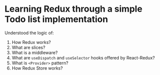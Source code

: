 # Learning Redux through a simple Todo list implementation

Understood the logic of:

1. How Redux works?
2. What are slices?
3. What is a middleware?
4. What are `useDispatch` and `useSelector` hooks offered by React-Redux?
5. What is `<Provider>` pattern?
6. How Redux Store works?
